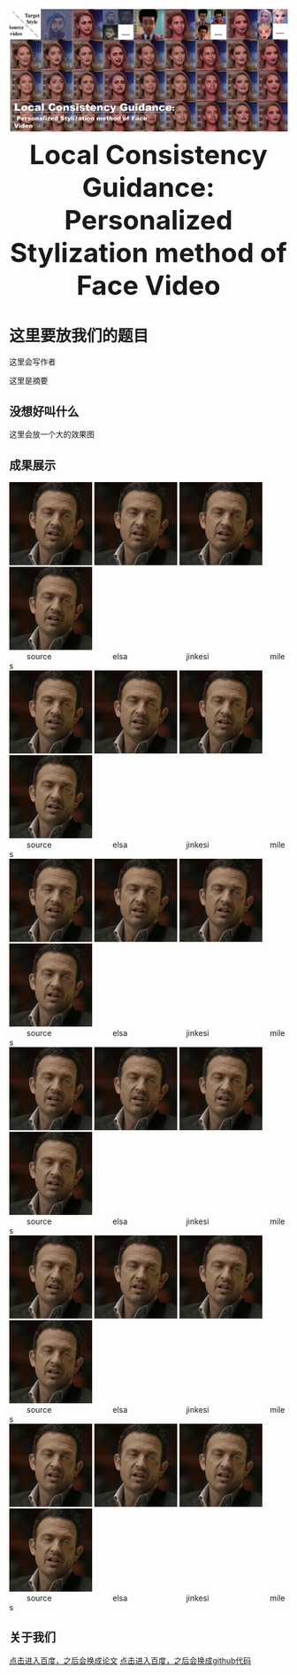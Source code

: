 <div>
  <img src="./img1.png" alt="drawing" width="950"/>
  <font size="90"><center><b>Local Consistency Guidance: Personalized Stylization method of Face
Video</b></center></font>
</div>


<div>
  
</div>





这里要放我们的题目
===



这里会写作者

这里是摘要

没想好叫什么
---

这里会放一个大的效果图

成果展示
---
<div>
<div>
  <img src="./text.gif" alt="drawing" width="150"/>
  <img src="./text.gif" alt="drawing" width="150"/>
  <img src="./text.gif" alt="drawing" width="150"/>
  <img src="./text.gif" alt="drawing" width="150"/>
</div>
  &nbsp;&nbsp;&nbsp;&nbsp;&nbsp;&nbsp;&nbsp;&nbsp;source&nbsp;&nbsp;&nbsp;&nbsp;&nbsp;&nbsp;&nbsp;&nbsp;&nbsp;&nbsp;&nbsp;&nbsp;&nbsp;&nbsp;&nbsp;&nbsp;&nbsp;&nbsp;&nbsp;&nbsp;&nbsp;&nbsp;&nbsp;&nbsp;&nbsp;&nbsp;&nbsp;&nbsp;elsa&nbsp;&nbsp;&nbsp;&nbsp;&nbsp;&nbsp;&nbsp;&nbsp;&nbsp;&nbsp;&nbsp;&nbsp;&nbsp;&nbsp;&nbsp;&nbsp;&nbsp;&nbsp;&nbsp;&nbsp;&nbsp;&nbsp;&nbsp;&nbsp;&nbsp;&nbsp;&nbsp;jinkesi&nbsp;&nbsp;&nbsp;&nbsp;&nbsp;&nbsp;&nbsp;&nbsp;&nbsp;&nbsp;&nbsp;&nbsp;&nbsp;&nbsp;&nbsp;&nbsp;&nbsp;&nbsp;&nbsp;&nbsp;&nbsp;&nbsp;&nbsp;&nbsp;&nbsp;&nbsp;&nbsp;&nbsp;miles
</div>

<div>
<div>
  <img src="./text.gif" alt="drawing" width="150"/>
  <img src="./text.gif" alt="drawing" width="150"/>
  <img src="./text.gif" alt="drawing" width="150"/>
  <img src="./text.gif" alt="drawing" width="150"/>
</div>
  &nbsp;&nbsp;&nbsp;&nbsp;&nbsp;&nbsp;&nbsp;&nbsp;source&nbsp;&nbsp;&nbsp;&nbsp;&nbsp;&nbsp;&nbsp;&nbsp;&nbsp;&nbsp;&nbsp;&nbsp;&nbsp;&nbsp;&nbsp;&nbsp;&nbsp;&nbsp;&nbsp;&nbsp;&nbsp;&nbsp;&nbsp;&nbsp;&nbsp;&nbsp;&nbsp;&nbsp;elsa&nbsp;&nbsp;&nbsp;&nbsp;&nbsp;&nbsp;&nbsp;&nbsp;&nbsp;&nbsp;&nbsp;&nbsp;&nbsp;&nbsp;&nbsp;&nbsp;&nbsp;&nbsp;&nbsp;&nbsp;&nbsp;&nbsp;&nbsp;&nbsp;&nbsp;&nbsp;&nbsp;jinkesi&nbsp;&nbsp;&nbsp;&nbsp;&nbsp;&nbsp;&nbsp;&nbsp;&nbsp;&nbsp;&nbsp;&nbsp;&nbsp;&nbsp;&nbsp;&nbsp;&nbsp;&nbsp;&nbsp;&nbsp;&nbsp;&nbsp;&nbsp;&nbsp;&nbsp;&nbsp;&nbsp;&nbsp;miles
</div>

<div>
<div>
  <img src="./text.gif" alt="drawing" width="150"/>
  <img src="./text.gif" alt="drawing" width="150"/>
  <img src="./text.gif" alt="drawing" width="150"/>
  <img src="./text.gif" alt="drawing" width="150"/>
</div>
  &nbsp;&nbsp;&nbsp;&nbsp;&nbsp;&nbsp;&nbsp;&nbsp;source&nbsp;&nbsp;&nbsp;&nbsp;&nbsp;&nbsp;&nbsp;&nbsp;&nbsp;&nbsp;&nbsp;&nbsp;&nbsp;&nbsp;&nbsp;&nbsp;&nbsp;&nbsp;&nbsp;&nbsp;&nbsp;&nbsp;&nbsp;&nbsp;&nbsp;&nbsp;&nbsp;&nbsp;elsa&nbsp;&nbsp;&nbsp;&nbsp;&nbsp;&nbsp;&nbsp;&nbsp;&nbsp;&nbsp;&nbsp;&nbsp;&nbsp;&nbsp;&nbsp;&nbsp;&nbsp;&nbsp;&nbsp;&nbsp;&nbsp;&nbsp;&nbsp;&nbsp;&nbsp;&nbsp;&nbsp;jinkesi&nbsp;&nbsp;&nbsp;&nbsp;&nbsp;&nbsp;&nbsp;&nbsp;&nbsp;&nbsp;&nbsp;&nbsp;&nbsp;&nbsp;&nbsp;&nbsp;&nbsp;&nbsp;&nbsp;&nbsp;&nbsp;&nbsp;&nbsp;&nbsp;&nbsp;&nbsp;&nbsp;&nbsp;miles
</div>


<div>
<div>
  <img src="./text.gif" alt="drawing" width="150"/>
  <img src="./text.gif" alt="drawing" width="150"/>
  <img src="./text.gif" alt="drawing" width="150"/>
  <img src="./text.gif" alt="drawing" width="150"/>
</div>
  &nbsp;&nbsp;&nbsp;&nbsp;&nbsp;&nbsp;&nbsp;&nbsp;source&nbsp;&nbsp;&nbsp;&nbsp;&nbsp;&nbsp;&nbsp;&nbsp;&nbsp;&nbsp;&nbsp;&nbsp;&nbsp;&nbsp;&nbsp;&nbsp;&nbsp;&nbsp;&nbsp;&nbsp;&nbsp;&nbsp;&nbsp;&nbsp;&nbsp;&nbsp;&nbsp;&nbsp;elsa&nbsp;&nbsp;&nbsp;&nbsp;&nbsp;&nbsp;&nbsp;&nbsp;&nbsp;&nbsp;&nbsp;&nbsp;&nbsp;&nbsp;&nbsp;&nbsp;&nbsp;&nbsp;&nbsp;&nbsp;&nbsp;&nbsp;&nbsp;&nbsp;&nbsp;&nbsp;&nbsp;jinkesi&nbsp;&nbsp;&nbsp;&nbsp;&nbsp;&nbsp;&nbsp;&nbsp;&nbsp;&nbsp;&nbsp;&nbsp;&nbsp;&nbsp;&nbsp;&nbsp;&nbsp;&nbsp;&nbsp;&nbsp;&nbsp;&nbsp;&nbsp;&nbsp;&nbsp;&nbsp;&nbsp;&nbsp;miles
</div>


<div>
<div>
  <img src="./text.gif" alt="drawing" width="150"/>
  <img src="./text.gif" alt="drawing" width="150"/>
  <img src="./text.gif" alt="drawing" width="150"/>
  <img src="./text.gif" alt="drawing" width="150"/>
</div>
  &nbsp;&nbsp;&nbsp;&nbsp;&nbsp;&nbsp;&nbsp;&nbsp;source&nbsp;&nbsp;&nbsp;&nbsp;&nbsp;&nbsp;&nbsp;&nbsp;&nbsp;&nbsp;&nbsp;&nbsp;&nbsp;&nbsp;&nbsp;&nbsp;&nbsp;&nbsp;&nbsp;&nbsp;&nbsp;&nbsp;&nbsp;&nbsp;&nbsp;&nbsp;&nbsp;&nbsp;elsa&nbsp;&nbsp;&nbsp;&nbsp;&nbsp;&nbsp;&nbsp;&nbsp;&nbsp;&nbsp;&nbsp;&nbsp;&nbsp;&nbsp;&nbsp;&nbsp;&nbsp;&nbsp;&nbsp;&nbsp;&nbsp;&nbsp;&nbsp;&nbsp;&nbsp;&nbsp;&nbsp;jinkesi&nbsp;&nbsp;&nbsp;&nbsp;&nbsp;&nbsp;&nbsp;&nbsp;&nbsp;&nbsp;&nbsp;&nbsp;&nbsp;&nbsp;&nbsp;&nbsp;&nbsp;&nbsp;&nbsp;&nbsp;&nbsp;&nbsp;&nbsp;&nbsp;&nbsp;&nbsp;&nbsp;&nbsp;miles
</div>


<div>
<div>
  <img src="./text.gif" alt="drawing" width="150"/>
  <img src="./text.gif" alt="drawing" width="150"/>
  <img src="./text.gif" alt="drawing" width="150"/>
  <img src="./text.gif" alt="drawing" width="150"/>
</div>
  &nbsp;&nbsp;&nbsp;&nbsp;&nbsp;&nbsp;&nbsp;&nbsp;source&nbsp;&nbsp;&nbsp;&nbsp;&nbsp;&nbsp;&nbsp;&nbsp;&nbsp;&nbsp;&nbsp;&nbsp;&nbsp;&nbsp;&nbsp;&nbsp;&nbsp;&nbsp;&nbsp;&nbsp;&nbsp;&nbsp;&nbsp;&nbsp;&nbsp;&nbsp;&nbsp;&nbsp;elsa&nbsp;&nbsp;&nbsp;&nbsp;&nbsp;&nbsp;&nbsp;&nbsp;&nbsp;&nbsp;&nbsp;&nbsp;&nbsp;&nbsp;&nbsp;&nbsp;&nbsp;&nbsp;&nbsp;&nbsp;&nbsp;&nbsp;&nbsp;&nbsp;&nbsp;&nbsp;&nbsp;jinkesi&nbsp;&nbsp;&nbsp;&nbsp;&nbsp;&nbsp;&nbsp;&nbsp;&nbsp;&nbsp;&nbsp;&nbsp;&nbsp;&nbsp;&nbsp;&nbsp;&nbsp;&nbsp;&nbsp;&nbsp;&nbsp;&nbsp;&nbsp;&nbsp;&nbsp;&nbsp;&nbsp;&nbsp;miles
</div>


关于我们
---

[点击进入百度，之后会换成论文](http://www.baidu.com)     [点击进入百度，之后会换成github代码](http://www.baidu.com)



